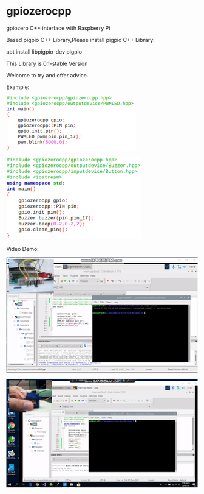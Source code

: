 # gpiozerocpp
gpiozero C++ interface with Raspberry Pi

Based pigpio C++ Library,Please install pigpio C++ Library:

apt install libpigpio-dev pigpio

This Library is 0.1-stable Version

Welcome to try and offer advice.

Example:

![example](https://github.com/andrew98450/gpiozerocpp/blob/0.1/img/example.png "")

![example2](https://github.com/andrew98450/gpiozerocpp/blob/0.1/img/example2.png "")
  
Video Demo:

![video](https://github.com/andrew98450/gpiozerocpp/blob/0.1/img/example.gif "")

![video2](https://github.com/andrew98450/gpiozerocpp/blob/0.1/img/example_servo.gif "")
